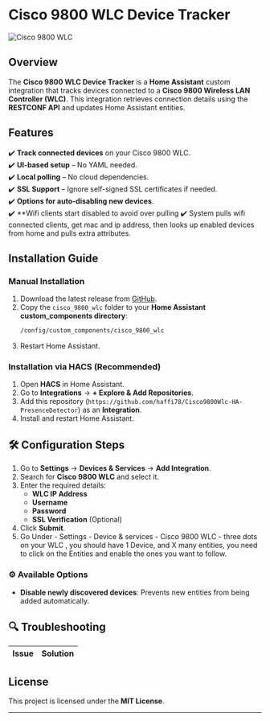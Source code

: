 # Cisco 9800 WLC Device Tracker

![Cisco 9800 WLC](icons/logo.png)

##  Overview

The **Cisco 9800 WLC Device Tracker** is a **Home Assistant** custom integration that tracks devices connected to a **Cisco 9800 Wireless LAN Controller (WLC)**. This integration retrieves connection details using the **RESTCONF API** and updates Home Assistant entities.

##  Features

✔️ **Track connected devices** on your Cisco 9800 WLC.  
✔️ **UI-based setup** – No YAML needed.  
✔️ **Local polling** – No cloud dependencies.  
✔️ **SSL Support** – Ignore self-signed SSL certificates if needed.  
✔️ **Options for auto-disabling new devices**.  
✔️ **Wifi clients start disabled to avoid over pulling
✔️ System pulls wifi connected clients, get mac and ip address, then looks up enabled devices from home and pulls extra attributes.


##  Installation Guide

### **Manual Installation**
1. Download the latest release from [GitHub](https://github.com/haffi78/Cisco9800Wlc-HA-PresenceDetector).
2. Copy the `cisco_9800_wlc` folder to your **Home Assistant custom_components directory**:
   ```sh
   /config/custom_components/cisco_9800_wlc
   ```
3. Restart Home Assistant.

### **Installation via HACS (Recommended)**
1. Open **HACS** in Home Assistant.
2. Go to **Integrations** → **+ Explore & Add Repositories**.
3. Add this repository (`https://github.com/haffi78/Cisco9800Wlc-HA-PresenceDetector`) as an **Integration**.
4. Install and restart Home Assistant.

## 🛠️ Configuration Steps

1. Go to **Settings** → **Devices & Services** → **Add Integration**.
2. Search for **Cisco 9800 WLC** and select it.
3. Enter the required details:
   -  **WLC IP Address**
   -  **Username**
   -  **Password**
   -  **SSL Verification** (Optional)
4. Click **Submit**.
5. Go Under - Settings - Device & services - Cisco 9800 WLC - three dots on your WLC , you should have 1 Device, and X many entities, you need to click on the Entities and enable the ones you want to follow.

### ⚙️ Available Options
- **Disable newly discovered devices**: Prevents new entities from being added automatically.

## 🔍 Troubleshooting

| Issue | Solution |
|-------|----------|


##  License

This project is licensed under the **MIT License**.

---


